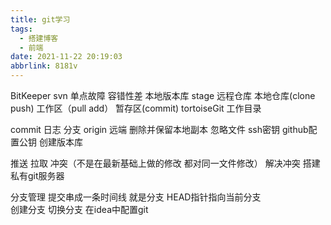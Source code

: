 ```yaml
---
title: git学习
tags:
  - 搭建博客
  - 前端
date: 2021-11-22 20:19:03
abbrlink: 8181v
---
```

BitKeeper
svn  单点故障 容错性差
本地版本库                                                      stage
远程仓库   本地仓库(clone  push)  工作区（pull  add）  暂存区(commit)
tortoiseGit
工作目录

commit  日志
分支
   origin  远端
删除并保留本地副本    忽略文件
ssh密钥  github配置公钥
创建版本库

推送 拉取  冲突（不是在最新基础上做的修改  都对同一文件修改）   解决冲突
搭建私有git服务器

分支管理
提交串成一条时间线  就是分支   HEAD指针指向当前分支     
创建分支   切换分支
在idea中配置git